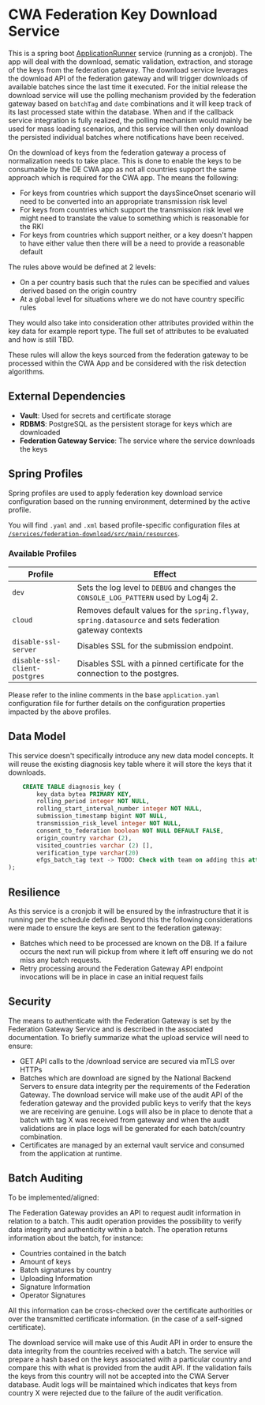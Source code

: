# CWA Federation Key Download Service

This is a spring boot [ApplicationRunner](https://docs.spring.io/spring-boot/docs/current/api/org/springframework/boot/ApplicationRunner.html) service (running as a cronjob). The app will deal with the download, sematic validation, extraction, and storage of the keys from the federation gateway. The download service leverages the download API of the federation gateway and will trigger downloads of available batches since the last time it executed. For the initial release the download service will use the polling mechanism provided by the federation gateway based on `batchTag` and `date` combinations and it will keep track of its last processed state within the database. When and if the callback service integration is fully realized, the polling mechanism would mainly be used for mass loading scenarios, and this service will then only download the persisted individual batches where notifications have been received.

On the download of keys from the federation gateway a process of normalization needs to take place. This is done to enable the keys to be consumable by the DE CWA app as not all countries support the same approach which is required for the CWA app. The means the following:

- For keys from countries which support the daysSinceOnset scenario will need to be converted into an appropriate transmission risk level
- For keys from countries which support the transmission risk level we might need to translate the value to something which is reasonable for the RKI
- For keys from countries which support neither, or a key doesn't happen to have either value then there will be a need to provide a reasonable default

The rules above would be defined at 2 levels:

- On a per country basis such that the rules can be specified and values derived based on the origin country
- At a global level for situations where we do not have country specific rules

They would also take into consideration other attributes provided within the key data for example report type. The full set of attributes to be evaluated and how is still TBD.

These rules will allow the keys sourced from the federation gateway to be processed within the CWA App and be considered with the risk detection algorithms.

## External Dependencies

- **Vault**: Used for secrets and certificate storage
- **RDBMS**: PostgreSQL as the persistent storage for keys which are downloaded
- **Federation Gateway Service**: The service where the service downloads the keys

## Spring Profiles

Spring profiles are used to apply federation key download service configuration based on the running environment, determined by the active profile.

You will find `.yaml` and `.xml` based profile-specific configuration files at [`/services/federation-download/src/main/resources`](/services/federation-download/src/main/resources).

### Available Profiles

Profile                                           | Effect
--------------------------------------------------|-------------
`dev`                                             | Sets the log level to `DEBUG` and changes the `CONSOLE_LOG_PATTERN` used by Log4j 2.
`cloud`                                           | Removes default values for the `spring.flyway`, `spring.datasource` and sets federation gateway contexts
`disable-ssl-server`                              | Disables SSL for the submission endpoint.
`disable-ssl-client-postgres`                     | Disables SSL with a pinned certificate for the connection to the postgres.

Please refer to the inline comments in the base `application.yaml` configuration file for further details on the configuration properties impacted by the above profiles.

## Data Model

This service doesn't specifically introduce any new data model concepts. It will reuse the existing diagnosis key table where it will store the keys that it downloads.

```sql
    CREATE TABLE diagnosis_key (
        key_data bytea PRIMARY KEY,
        rolling_period integer NOT NULL,
        rolling_start_interval_number integer NOT NULL,
        submission_timestamp bigint NOT NULL,
        transmission_risk_level integer NOT NULL,
        consent_to_federation boolean NOT NULL DEFAULT FALSE,
        origin_country varchar (2),
        visited_countries varchar (2) [],
        verification_type varchar(20)
        efgs_batch_tag text -> TODO: Check with team on adding this attribute
);
```

## Resilience

As this service is a cronjob it will be ensured by the infrastructure that it is running per the schedule defined. Beyond this the following considerations were made to ensure the keys are sent to the federation gateway:

- Batches which need to be processed are known on the DB. If a failure occurs the next run will pickup from where it left off ensuring we do not miss any batch requests.
- Retry processing around the Federation Gateway API endpoint invocations will be in place in case an initial request fails

## Security

The means to authenticate with the Federation Gateway is set by the Federation Gateway Service and is described in the associated documentation. To briefly summarize what the upload service will need to ensure:

- GET API calls to the /download service are secured via mTLS over HTTPs
- Batches which are download are signed by the National Backend Servers to ensure data integrity per the requirements of the Federation Gateway. The download service will make use of the audit API of the federation gateway and the provided public keys to verify that the keys we are receiving are genuine. Logs will also be in place to denote that a batch with tag X was received from gateway and when the audit validations are in place logs will be generated for each batch/country combination.
- Certificates are managed by an external vault service and consumed from the application at runtime.

## Batch Auditing

To be implemented/aligned:

The Federation Gateway provides an API to request audit information in relation to a batch. This audit operation provides the possibility to verify data integrity and authenticity within a batch. The operation returns information about the batch, for instance:

- Countries contained in the batch
- Amount of keys
- Batch signatures by country
- Uploading Information
- Signature Information
- Operator Signatures

All this information can be cross-checked over the certificate authorities or over the transmitted certificate information. (in the case of a self-signed certificate).

The download service will make use of this Audit API in order to ensure the data integrity from the countries received with a batch. The service will prepare a hash based on the keys associated with a particular country and compare this with what is provided from the audit API. If the validation fails the keys from this country will not be accepted into the CWA Server database. Audit logs will be maintained which indicates that keys from country X were rejected due to the failure of the audit verification.
